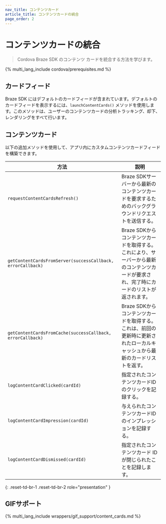 ```yaml
---
nav_title: コンテンツカード
article_title: コンテンツカードの統合
page_order: 2
---
```


# コンテンツカードの統合

> Cordova Braze SDK のコンテンツ カードを統合する方法を学びます。

{% multi_lang_include cordova/prerequisites.md %}

## カードフィード

Braze SDK にはデフォルトのカードフィードが含まれています。デフォルトのカードフィードを表示するには、`launchContentCards()` メソッドを使用します。このメソッドは、ユーザーのコンテンツカードの分析トラッキング、却下、レンダリングをすべて行います。

## コンテンツカード

以下の追加メソッドを使用して、アプリ内にカスタムコンテンツカードフィードを構築できます。

|方法 | 説明 |
|---|---|
|`requestContentCardsRefresh()`|Braze SDKサーバーから最新のコンテンツカードを要求するためのバックグラウンドリクエストを送信する。|
|`getContentCardsFromServer(successCallback, errorCallback)`|Braze SDKからコンテンツカードを取得する。これにより、サーバーから最新のコンテンツカードが要求され、完了時にカードのリストが返されます。||
|`getContentCardsFromCache(successCallback, errorCallback)`|Braze SDKからコンテンツカードを取得する。これは、前回の更新時に更新されたローカルキャッシュから最新のカードリストを返す。|
|`logContentCardClicked(cardId)`|指定されたコンテンツカードIDのクリックを記録する。|
|`logContentCardImpression(cardId)`|与えられたコンテンツカードIDのインプレッションを記録する。|
|`logContentCardDismissed(cardId)`|指定されたコンテンツカード ID が閉じられたことを記録します。|
{: .reset-td-br-1 .reset-td-br-2 role="presentation" }

## GIFサポート

{% multi_lang_include wrappers/gif_support/content_cards.md %}
